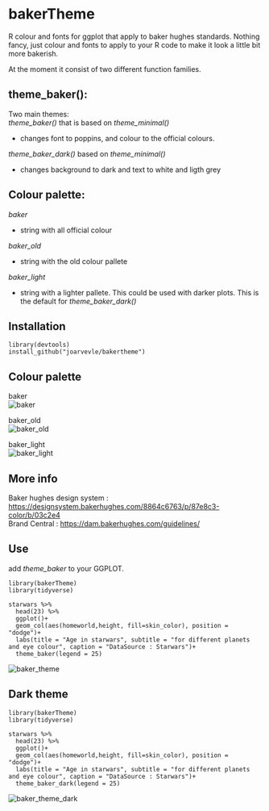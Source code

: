 # bakerTheme
R colour and fonts for ggplot that apply to baker hughes standards.
Nothing fancy, just colour and fonts to apply to your R code to make it look a little bit more bakerish.

At the moment it consist of two different function families.

## theme_baker():
Two main themes:  
_theme_baker()_ that is based on _theme_minimal()_
  - changes font to poppins, and colour to the official colours.
  
_theme_baker_dark()_ based on _theme_minimal()_ 
  -  changes background to dark and text to white and ligth grey

## Colour palette:
_baker_  
  -  string with all official colour
  
_baker_old_  
  -  string with the old colour pallete
  
_baker_light_  
  -  string with a lighter pallete. This could be used with darker plots. This is the default for _theme_baker_dark()_  

## Installation
```
library(devtools)
install_github("joarvevle/bakertheme")
```
## Colour palette
baker  
![baker](https://github.com/joarvevle/bakerTheme/assets/143795683/e8ac46cb-cbd9-4b25-80e8-657b0911896a)  

baker_old  
![baker_old](https://github.com/joarvevle/bakerTheme/assets/143795683/035978b4-cd8a-4997-b50b-99e27dbff12a)  

baker_light  
![baker_light](https://github.com/joarvevle/bakerTheme/assets/143795683/9fcef3b2-6ac5-4eb0-a250-4781fab1330d)  
  
## More info  
Baker hughes design system : https://designsystem.bakerhughes.com/8864c6763/p/87e8c3-color/b/03c2e4  
Brand Central : https://dam.bakerhughes.com/guidelines/  
  
## Use
add _theme_baker_ to your GGPLOT.
````
library(bakerTheme)
library(tidyverse)

starwars %>%
  head(23) %>%
  ggplot()+
  geom_col(aes(homeworld,height, fill=skin_color), position = "dodge")+
  labs(title = "Age in starwars", subtitle = "for different planets and eye colour", caption = "DataSource : Starwars")+
  theme_baker(legend = 25)

````
![baker_theme](https://github.com/joarvevle/bakerTheme/assets/143795683/1f6b68e8-8d49-4dcd-9066-1f174794ae4c)



## Dark theme
````
library(bakerTheme)
library(tidyverse)

starwars %>%
  head(23) %>%
  ggplot()+
  geom_col(aes(homeworld,height, fill=skin_color), position = "dodge")+
  labs(title = "Age in starwars", subtitle = "for different planets and eye colour", caption = "DataSource : Starwars")+
  theme_baker_dark(legend = 25)
````

![baker_theme_dark](https://github.com/joarvevle/bakerTheme/assets/143795683/c647d850-035f-40d9-adfb-0033ca6df0e6)


